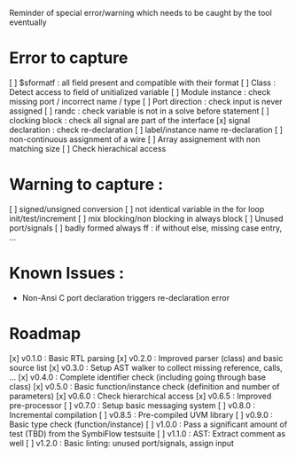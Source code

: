 Reminder of special error/warning which needs to be caught by the tool eventually

# Error to capture

 [ ] $sformatf : all field present and compatible with their format
 [ ] Class : Detect access to field of unitialized variable
 [ ] Module instance : check missing port / incorrect name / type
 [ ] Port direction : check input is never assigned
 [ ] randc : check variable is not in a solve before statement
 [ ] clocking block : check all signal are part of the interface
 [x] signal declaration : check re-declaration
 [ ] label/instance name re-declaration
 [ ] non-continuous assignment of a wire
 [ ] Array assignement with non matching size
 [ ] Check hierachical access


# Warning to capture :

 [ ] signed/unsigned conversion
 [ ] not identical variable in the for loop init/test/increment
 [ ] mix blocking/non blocking in always block
 [ ] Unused port/signals
 [ ] badly formed always ff : if without else, missing case entry, ...

# Known Issues :
 - Non-Ansi C port declaration triggers re-declaration error

# Roadmap
 [x] v0.1.0 : Basic RTL parsing
 [x] v0.2.0 : Improved parser (class) and basic source list
 [x] v0.3.0 : Setup AST walker to collect missing reference, calls, ...
 [x] v0.4.0 : Complete identifier check (including going through base class)
 [x] v0.5.0 : Basic function/instance check (definition and number of parameters)
 [x] v0.6.0 : Check hierarchical access
 [x] v0.6.5 : Improved pre-processor
 [ ] v0.7.0 : Setup basic messaging system
 [ ] v0.8.0 : Incremental compilation
 [ ] v0.8.5 : Pre-compiled UVM library
 [ ] v0.9.0 : Basic type check (function/instance)
 [ ] v1.0.0 : Pass a significant amount of test (TBD) from the SymbiFlow testsuite
 [ ] v1.1.0 : AST: Extract comment as well
 [ ] v1.2.0 : Basic linting: unused port/signals, assign input
